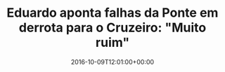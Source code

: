 ---
layout: post
title: "Eduardo aponta falhas da Ponte em derrota para o Cruzeiro: \"Muito ruim\""
date: 2016-10-09T12:01:00+00:00
external_link: "http://globoesporte.globo.com/sp/campinas-e-regiao/futebol/times/ponte-preta/noticia/2016/10/eduardo-aponta-falhas-da-ponte-em-derrota-para-o-cruzeiro-muito-ruim.html"
categories: news globo.com
---